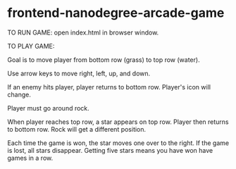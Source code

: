 frontend-nanodegree-arcade-game
===============================

TO RUN GAME: open index.html in browser window.

TO PLAY GAME:

Goal is to move player from bottom row (grass)
to top row (water).

Use arrow keys to move right, left, up, and down.

If an enemy hits player, player returns to bottom row.
Player's icon will change.

Player must go around rock.

When player reaches top row, a star appears on top row.
Player then returns to bottom row.
Rock will get a different position.

Each time the game is won, the star moves one over to the right.
If the game is lost, all stars disappear.
Getting five stars means you have won have games in a row.
